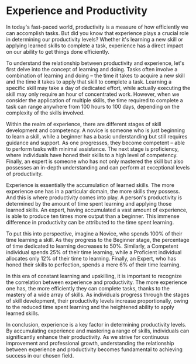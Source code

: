 # Experience and Productivity

In today's fast-paced world, productivity is a measure of how efficiently we can accomplish tasks. But did you know that experience plays a crucial role in determining our productivity levels? Whether it's learning a new skill or applying learned skills to complete a task, experience has a direct impact on our ability to get things done efficiently.

To understand the relationship between productivity and experience, let's first delve into the concept of learning and doing. Tasks often involve a combination of learning and doing – the time it takes to acquire a new skill and the time it takes to apply that skill to complete a task. Learning a specific skill may take a day of dedicated effort, while actually executing the skill may only require an hour of concentrated work. However, when we consider the application of multiple skills, the time required to complete a task can range anywhere from 100 hours to 100 days, depending on the complexity of the skills involved.

Within the realm of experience, there are different stages of skill development and competency. A novice is someone who is just beginning to learn a skill, while a beginner has a basic understanding but still requires guidance and support. As one progresses, they become competent – able to perform tasks with minimal assistance. The next stage is proficiency, where individuals have honed their skills to a high level of competency. Finally, an expert is someone who has not only mastered the skill but also possesses an in-depth understanding and can perform at exceptional levels of productivity.

Experience is essentially the accumulation of learned skills. The more experience one has in a particular domain, the more skills they possess. And this is where productivity comes into play. A person's productivity is determined by the amount of time spent learning and applying those learned skills. An expert, having accumulated a vast amount of experience, is able to produce ten times more output than a beginner. This immense difference in productivity can be attributed to the time spent learning. 

To put this into perspective, imagine a Novice, who spends 100% of their time learning a skill. As they progress to the Beginner stage, the percentage of time dedicated to learning decreases to 50%. Similarly, a Competent individual spends 25% of their time learning, while a Proficient individual allocates only 12% of their time to learning. Finally, an Expert, who has honed their skills to perfection, spends a mere 6% of their time learning.

In this era of constant learning and upskilling, it is important to recognize the correlation between experience and productivity. The more experience one has, the more efficiently they can complete tasks, thanks to the mastery of a wide array of skills. As individuals progress through the stages of skill development, their productivity levels increase proportionally, owing to the reduced time spent learning and the heightened ability to apply learned skills.

In conclusion, experience is a key factor in determining productivity levels. By accumulating experience and mastering a range of skills, individuals can significantly enhance their productivity. As we strive for continuous improvement and professional growth, understanding the relationship between experience and productivity becomes fundamental to achieving success in our chosen field.